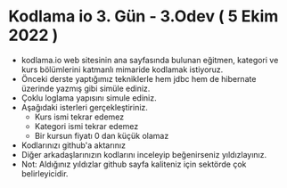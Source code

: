 # Kodlama io 3. Gün - 3.Odev ( 5 Ekim 2022 )
- kodlama.io web sitesinin ana sayfasında bulunan eğitmen, kategori ve kurs bölümlerini katmanlı mimaride kodlamak istiyoruz.
- Önceki derste yaptığımız tekniklerle hem jdbc hem de hibernate üzerinde yazmış gibi simüle ediniz.
- Çoklu loglama yapısını simule ediniz.
- Aşağıdaki isterleri gerçekleştiriniz.
    - Kurs ismi tekrar edemez
    - Kategori ismi tekrar edemez
    - Bir kursun fiyatı 0 dan küçük olamaz
- Kodlarınızı github'a aktarınız
- Diğer arkadaşlarınızın kodlarını inceleyip beğenirseniz yıldızlayınız.
- Not: Aldığınız yıldızlar github sayfa kaliteniz için sektörde çok belirleyicidir.